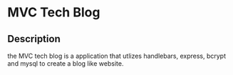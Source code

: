 # MVC Tech Blog

## Description
the MVC tech blog is a application that utlizes handlebars, express, bcrypt and mysql to create a blog like website.